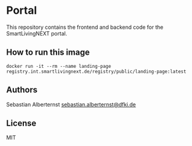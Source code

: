 #  Portal

This repository contains the frontend and backend code for the SmartLivingNEXT portal. 

## How to run this image
```shell
docker run -it --rm --name landing-page registry.int.smartlivingnext.de/registry/public/landing-page:latest
```

## Authors

Sebastian Alberternst <sebastian.alberternst@dfki.de>

## License

MIT 

